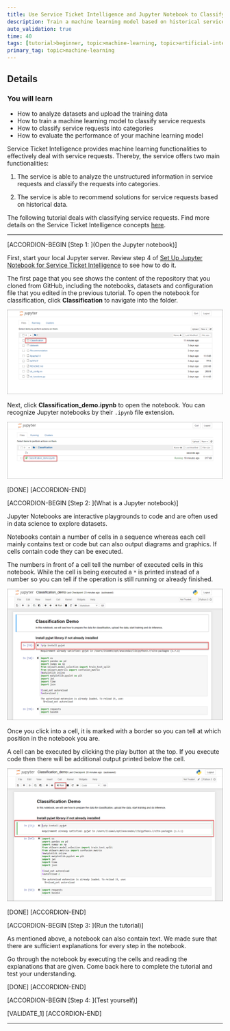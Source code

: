 ```yaml
---
title: Use Service Ticket Intelligence and Jupyter Notebook to Classify Service Requests
description: Train a machine learning model based on historical service requests in order to classify new requests.
auto_validation: true
time: 40
tags: [tutorial>beginner, topic>machine-learning, topic>artificial-intelligence, topic>cloud, products>sap-cloud-platform, products>sap-ai-business-services, products>service-ticket-intelligence]
primary_tag: topic>machine-learning
---
```


## Details
### You will learn
  - How to analyze datasets and upload the training data
  - How to train a machine learning model to classify service requests
  - How to classify service requests into categories
  - How to evaluate the performance of your machine learning model

Service Ticket Intelligence provides machine learning functionalities to effectively deal with service requests. Thereby, the service offers two main functionalities:

1. The service is able to analyze the unstructured information in service requests and classify the requests into categories.

2. The service is able to recommend solutions for service requests based on historical data.

The following tutorial deals with classifying service requests. Find more details on the Service Ticket Intelligence concepts [here](https://help.sap.com/viewer/934ccff77ddb4fa2bf268a0085984db0/SHIP/en-US/c8e6afbe13f74d53ab1ecc221d8a92be.html).

---

[ACCORDION-BEGIN [Step 1: ](Open the Jupyter notebook)]

First, start your local Jupyter server. Review step 4 of [Set Up Jupyter Notebook for Service Ticket Intelligence](cp-aibus-sti-jupyter-setup) to see how to do it.

The first page that you see shows the content of the repository that you cloned from GitHub, including the notebooks, datasets and configuration file that you edited in the previous tutorial. To open the notebook for classification, click **Classification** to navigate into the folder.

![Jupyter Home](jupyter-home.png)

Next, click **Classification_demo.ipynb** to open the notebook. You can recognize Jupyter notebooks by their `.ipynb` file extension.

![Open Notebook](open-notebook.png)

[DONE]
[ACCORDION-END]

[ACCORDION-BEGIN [Step 2: ](What is a Jupyter notebook)]

Jupyter Notebooks are interactive playgrounds to code and are often used in data science to explore datasets.

Notebooks contain a number of cells in a sequence whereas each cell mainly contains text or code but can also output diagrams and graphics. If cells contain code they can be executed.

The numbers in front of a cell tell the number of executed cells in this notebook. While the cell is being executed a `*` is printed instead of a number so you can tell if the operation is still running or already finished.

![Notebook Structure](notebook-structure.png)

Once you click into a cell, it is marked with a border so you can tell at which position in the notebook you are.

A cell can be executed by clicking the play button at the top. If you execute code then there will be additional output printed below the cell.

![Executing Cells](executing-cells.png)

[DONE]
[ACCORDION-END]


[ACCORDION-BEGIN [Step 3: ](Run the tutorial)]

As mentioned above, a notebook can also contain text. We made sure that there are sufficient explanations for every step in the notebook.

Go through the notebook by executing the cells and reading the explanations that are given. Come back here to complete the tutorial and test your understanding.

[DONE]
[ACCORDION-END]

[ACCORDION-BEGIN [Step 4: ](Test yourself)]

[VALIDATE_1]
[ACCORDION-END]


---
